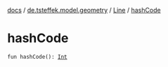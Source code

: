 [docs](../../index.md) / [de.tsteffek.model.geometry](../index.md) / [Line](index.md) / [hashCode](./hash-code.md)

# hashCode

`fun hashCode(): `[`Int`](https://kotlinlang.org/api/latest/jvm/stdlib/kotlin/-int/index.html)